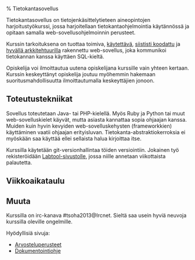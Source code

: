 % Tietokantasovellus

Tietokantasovellus on tietojenkäsittelytieteen aineopintojen harjoitustyökurssi,
jossa harjoitellaan tietokantaohjelmointia käytännössä 
ja opitaan samalla web-sovellusohjelmoinnin perusteet. 

Kurssin tarkoituksena on tuottaa toimiva,
[käytettävä][kaytettavyys], [siististi koodattu][cleancode] ja 
[hyvällä arkkitehtuurilla][arkkitehtuuri] rakennettu web-sovellus,
joka kommunikoi tietokannan kanssa käyttäen SQL-kieltä.

Opiskelija voi ilmoittautua uutena opiskelijana kurssille vain yhteen kertaan. Kurssin keskeyttänyt opiskelija joutuu myöhemmin hakemaan suoritusmahdollisuutta ilmoittautumalla keskeyttäjien jonoon.

## Toteutustekniikat

Sovellus toteutetaan Java- tai PHP-kielellä. 
Myös Ruby ja Python tai muut web-sovelluskielet käyvät, mutta asiasta kannattaa sopia ohjaajan kanssa.
Muiden kuin hyvin kevyiden web-sovelluskehysten (frameworkkien) käyttäminen vaatii ohjaajan erityisluvan. Tietokanta-abstraktiokerroksia ei myöskään saa käyttää ellei sellaista halua kirjoittaa itse.

Kurssilla käytetään git-versionhallintaa töiden versiointiin. 
Jokainen työ rekisteröidään [Labtool-sivustolle](http://tsoha-labtool.herokuapp.com), 
jossa niille annetaan viikottaista palautetta.

## Viikkoaikataulu

<include src="aikataulu/index.markdown" />

## Muuta

Kurssilla on irc-kanava #tsoha2013@Ircnet. Sieltä saa usein hyviä neuvoja kurssilla oleville ongelmille.

Hyödyllisiä sivuja:

* [Arvosteluperusteet](arvosteluperusteet.html)
* [Dokumentointiohje](dokumentaatio-ohje.html)

[kaytettavyys]: kaytettavyys.html
[arkkitehtuuri]: ohjeistus/tietokantaohjelmointi/arkkitehtuuri/index.html
[cleancode]: cleancode.html
[kielivalinta]: ohjelmointikielet/index.html
